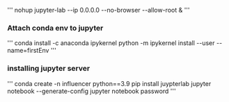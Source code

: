 '''
nohup jupyter-lab --ip 0.0.0.0 --no-browser --allow-root &
'''
### Attach conda env to jupyter
'''
conda install -c anaconda ipykernel
python -m ipykernel install --user --name=firstEnv
'''

### installing jupyter server
'''
conda create -n influencer python==3.9
pip install juypterlab
jupyter notebook --generate-config
jupyter notebook password
'''